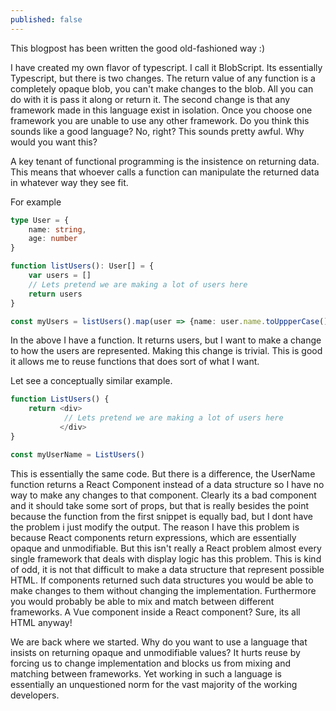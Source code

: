 ```yaml
---
published: false
---
```

This blogpost has been written the good old-fashioned way :)

I have created my own flavor of typescript. I call it BlobScript. Its essentially Typescript, but there is two changes. The return value of any function is a completely opaque blob, you can't make changes to the blob. All you can do with it is pass it along or return it. The second change is that any framework made in this language exist in isolation. Once you choose one framework you are unable to use any other framework. Do you think this sounds like a good language? No, right? This sounds pretty awful. Why would you want this?

A key tenant of functional programming is the insistence on returning data. This means that whoever calls a function can manipulate the returned data in whatever way they see fit.

For example

```typescript
type User = {
    name: string,
    age: number
}

function listUsers(): User[] = {
    var users = []
    // Lets pretend we are making a lot of users here
    return users
}

const myUsers = listUsers().map(user => {name: user.name.toUppperCase(), age: user.age})

```

In the above I have a function. It returns users, but I want to make a change to how the users are represented. Making this change is trivial. This is good it allows me to reuse functions that does sort of what I want.

Let see a conceptually similar example.

```typescript
function ListUsers() {
    return <div>
            // Lets pretend we are making a lot of users here
           </div>
}

const myUserName = ListUsers()
```

This is essentially the same code. But there is a difference, the UserName function returns a React Component instead of a data structure so I have no way to make any changes to that component. Clearly its a bad component and it should take some sort of props, but that is really besides the point because the function from the first snippet is equally bad, but I dont have the problem i just modify the output. The reason I have this problem is because React components return expressions, which are essentially opaque and unmodifiable. But this isn't really a React problem almost every single framework that deals with display logic has this problem. This is kind of odd, it is not that difficult to make a data structure that represent possible HTML. If components returned such data structures you would be able to make changes to them without changing the implementation. Furthermore you would probably be able to mix and match between different frameworks. A Vue component inside a React component? Sure, its all HTML anyway!

We are back where we started. Why do you want to use a language that insists on returning opaque and unmodifiable values? It hurts reuse by forcing us to change implementation and blocks us from mixing and matching between frameworks. Yet working in such a language is essentially an unquestioned norm for the vast majority of the working developers.